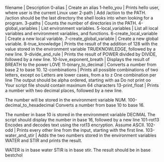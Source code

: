 filename | Description
0-alias | Create an alias
1-hello_you | Prints hello user, where user is the current Linux user
2-path | Add /action to the PATH. /action should be the last directory the shell looks into when looking for a program.
3-paths | Counts the number of directories in the PATH.
4-global_variables | List environment variables.
5-local_variables | List all local variables and environment variables, and functions.
6-create_local_variable | Create a new local variable.
7-create_global_variable | Create a new global variable.
8-true_knowledge | Prints the result of the addition of 128 with the value stored in the environment variable TRUEKNOWLEDGE, followed by a new line.
9-divide_and_rule | Prints the result of POWER divided by DIVIDE, followed by a new line.
10-love_exponent_breath | Displays the result of BREATH to the power LOVE
11-binary_to_decimal | Converts a number from base 2 to base 10.
12-combinations | Prints all possible combinations of two letters, except oo
Letters are lower cases, from a to z
One combination per line
The output should be alpha ordered, starting with aa
Do not print oo
Your script file should contain maximum 64 characters
13-print_float | Prints a number with two decimal places, followed by a new line.

The number will be stored in the environment variable NUM.
100-decimal_to_hexadecimal Converts a number from base 10 to base 16.

The number in base 10 is stored in the environment variable DECIMAL
The script should display the number in base 16, followed by a new line
101-rot13 Encodes and decodes text using the rot13 encryption. Assume ASCII.
102-odd | Prints every other line from the input, starting with the first line.
103-water_and_stir | Adds the two numbers stored in the environment variables WATER and STIR and prints the result.

WATER is in base water
STIR is in base stir.
The result should be in base bestchol
